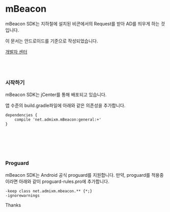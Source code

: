 # mBeacon
mBeacon SDK는 지하철에 설치된 비콘에서의 Request를 받아 AD를 띄우게 하는 것입니다.

이 문서는 안드로이드를 기준으로 작성되었습니다.

[개발자 센터](https://m-beacon-rrtt96.c9users.io/)
</br>
</br>
</br>
</br>
### 시작하기

mBeacon SDK는 jCenter를 통해 배포되고 있습니다.

앱 수준의 build.gradle파일에 아래와 같은 의존성을 추가합니다.


```Gradle
dependencies {
    compile 'net.admixm.mBeacon:general:+'
}
```
</br>
</br>
</br>
</br>


### Proguard

mBeacon SDK는 Android 공식 proguard를 지원합니다.
만약, proguard를 적용중이라면 아래와 같이 proguard-rules.pro에 추가합니다.

```Gradle
-keep class net.admixm.mbeacon.** {*;}
-ignorewarnings
```

Thanks
